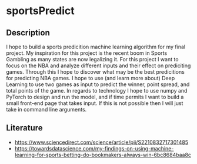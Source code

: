 # sportsPredict

## Description
I hope to build a sports predicition machine learning algorithm for my final project. My inspiration for this project is the recent boom in Sports Gambling as many states are now legalizing it. For this project I want to focus on the NBA and analyze different inputs and their effect on prediciting games. Through this I hope to discover what may be the best predicitions for predicting NBA games. I hope to use (and learn more about) Deep Learning to use two games as input to predict the winner, point spread, and total points of the game. In regards to technology I hope to use numpy and PyTorch to design and run the model, and if time permits I want to build a small front-end page that takes input. If this is not possible then I will just take in command line arguments.  

## Literature
- https://www.sciencedirect.com/science/article/pii/S2210832717301485
- https://towardsdatascience.com/my-findings-on-using-machine-learning-for-sports-betting-do-bookmakers-always-win-6bc8684baa8c
